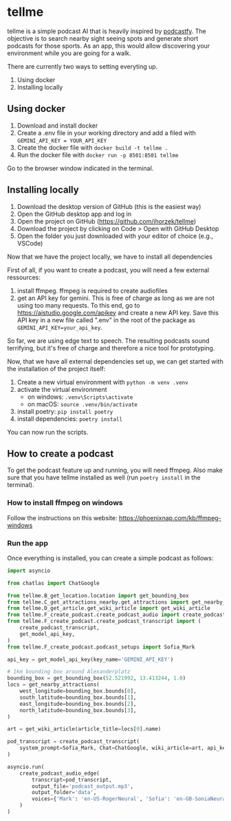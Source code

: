 # tellme

tellme is a simple podcast AI that is heavily inspired by [podcastfy](https://github.com/souzatharsis/podcastfy). The objective is to search nearby sight seeing spots and generate short podcasts for those sports. As an app, this would allow discovering your environment while you are going for a walk.

There are currently two ways to setting everyting up.

1. Using docker 
2. Installing locally

## Using docker

1. Download and install docker
2. Create a .env file in your working directory and add a filed with `GEMINI_API_KEY = YOUR_API_KEY`
3. Create the docker file with `docker build -t tellme .`
4. Run the docker file with `docker run -p 8501:8501 tellme`

Go to the browser window indicated in the terminal.

## Installing locally

1. Download the desktop version of GitHub (this is the easiest way)
2. Open the GitHub desktop app and log in
3. Open the project on GitHub (https://github.com/jhorzek/tellme)
4. Download the project by clicking on Code > Open with GitHub Desktop
5. Open the folder you just downloaded with your editor of choice (e.g., VSCode)

Now that we have the project locally, we have to install all dependencies

First of all, if you want to create a podcast, you will need a few external ressources:

1. install ffmpeg. ffmpeg is required to create audiofiles
2. get an API key for gemini. This is free of charge as long as we are not using too many requests. To this end, go to https://aistudio.google.com/apikey
and create a new API key. Save this API key in a new file called ".env" in the root of the package as `GEMINI_API_KEY=your_api_key`.

So far, we are using edge text to speech. The resulting podcasts sound terrifying, but it's free of charge and therefore a nice tool for
prototyping.

Now, that we have all external dependencies set up, we can get started with the installation of the project itself:

1. Create a new virtual environment with `python -m venv .venv`
2. activate the virtual environment
    - on windows: `.venv\Scripts\activate`
    - on macOS: `source .venv/bin/activate`
3. install poetry: `pip install poetry`
4. install dependencies: `poetry install`

You can now run the scripts.

## How to create a podcast

To get the podcast feature up and running, you will need ffmpeg. Also make sure
that you have tellme installed as well (run `poetry install` in the terminal).

### How to install ffmpeg on windows

Follow the instructions on this website: https://phoenixnap.com/kb/ffmpeg-windows

### Run the app

Once everything is installed, you can create a simple podcast as follows:

```py
import asyncio

from chatlas import ChatGoogle

from tellme.B_get_location.location import get_bounding_box
from tellme.C_get_attractions_nearby.get_attractions import get_nearby_attractions
from tellme.D_get_article.get_wiki_article import get_wiki_article
from tellme.F_create_podcast.create_podcast_audio import create_podcast_audio_edge
from tellme.F_create_podcast.create_podcast_transcript import (
    create_podcast_transcript,
    get_model_api_key,
)
from tellme.F_create_podcast.podcast_setups import Sofia_Mark

api_key = get_model_api_key(key_name='GEMINI_API_KEY')

# 1km bounding box around Alexanderplatz
bounding_box = get_bounding_box(52.521992, 13.413244, 1.0)
locs = get_nearby_attractions(
    west_longitude=bounding_box.bounds[0],
    south_latitude=bounding_box.bounds[1],
    east_longitude=bounding_box.bounds[2],
    north_latitude=bounding_box.bounds[3],
)

art = get_wiki_article(article_title=locs[0].name)

pod_transcript = create_podcast_transcript(
    system_prompt=Sofia_Mark, Chat=ChatGoogle, wiki_article=art, api_key=api_key
)

asyncio.run(
    create_podcast_audio_edge(
        transcript=pod_transcript,
        output_file='podcast_output.mp3',
        output_folder='data',
        voices={'Mark': 'en-US-RogerNeural', 'Sofia': 'en-GB-SoniaNeural'},
    )
)
```